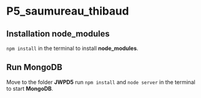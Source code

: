 # P5_saumureau_thibaud

## Installation node_modules
`npm install` in the terminal to install **node_modules**.

## Run MongoDB
Move to the folder **JWPD5** run `npm install` and `node server` in the terminal to start **MongoDB**.

